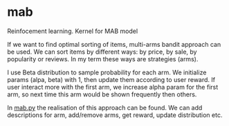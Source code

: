 # mab
Reinfocement learning. Kernel for MAB model

If we want to find optimal sorting of items, multi-arms bandit approach can be used. 
We can sort items by different ways: by price, by sale, by popularity or reviews. In my term these ways are strategies (arms).

I use Beta distribution to sample probability for each arm. We initialize params (alpa, beta) with 1, then update them according to user reward. If user interact more with the first arm, we increase alpha param for the first arm, so next time this arm would be shown frequently then others.

In [mab.py](https://github.com/NataliyaDi/mab/blob/main/mab.py) the  realisation of this approach can be found. We can add descriptions for arm, add/remove arms, get reward, update distribution etc.
